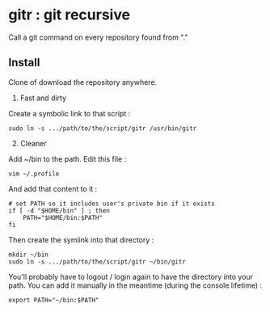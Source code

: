 # gitr : git recursive

Call a git command on every repository found from "."

## Install

Clone of download the repository anywhere.

1) Fast and dirty

Create a symbolic link to that script :

    sudo ln -s .../path/to/the/script/gitr /usr/bin/gitr

2) Cleaner

Add ~/bin to the path. Edit this file :

    vim ~/.profile

And add that content to it :

    # set PATH so it includes user's private bin if it exists
    if [ -d "$HOME/bin" ] ; then
        PATH="$HOME/bin:$PATH"
    fi

Then create the symlink into that directory :

    mkdir ~/bin
    sudo ln -s .../path/to/the/script/gitr ~/bin/gitr

You'll probably have to logout / login again to have the directory into your path.
You can add it manually in the meantime (during the console lifetime) :

    export PATH="~/bin:$PATH"